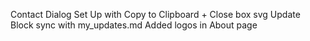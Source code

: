 Contact Dialog Set Up with Copy to Clipboard + Close box svg
Update Block sync with my_updates.md
Added logos in About page
